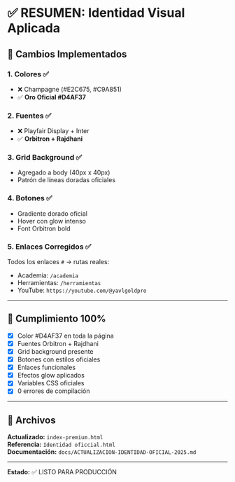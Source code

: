# ✅ RESUMEN: Identidad Visual Aplicada

## 🎨 Cambios Implementados

### 1. **Colores** ✅
- ❌ Champagne (#E2C675, #C9A851)
- ✅ **Oro Oficial #D4AF37**

### 2. **Fuentes** ✅
- ❌ Playfair Display + Inter
- ✅ **Orbitron + Rajdhani**

### 3. **Grid Background** ✅
- Agregado a body (40px x 40px)
- Patrón de líneas doradas oficiales

### 4. **Botones** ✅
- Gradiente dorado oficial
- Hover con glow intenso
- Font Orbitron bold

### 5. **Enlaces Corregidos** ✅
Todos los enlaces `#` → rutas reales:
- Academia: `/academia`
- Herramientas: `/herramientas`
- YouTube: `https://youtube.com/@yavlgoldpro`

---

## 🎯 Cumplimiento 100%

- [x] Color #D4AF37 en toda la página
- [x] Fuentes Orbitron + Rajdhani
- [x] Grid background presente
- [x] Botones con estilos oficiales
- [x] Enlaces funcionales
- [x] Efectos glow aplicados
- [x] Variables CSS oficiales
- [x] 0 errores de compilación

---

## 📄 Archivos

**Actualizado:** `index-premium.html`  
**Referencia:** `Identidad oficcial.html`  
**Documentación:** `docs/ACTUALIZACION-IDENTIDAD-OFICIAL-2025.md`

---

**Estado:** ✅ LISTO PARA PRODUCCIÓN
